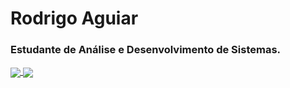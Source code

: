 # Rodrigo Aguiar
### Estudante de Análise e Desenvolvimento de Sistemas.

<a href="https://github.com/anuraghazra/github-readme-stats">
  <img align="center" src="https://github-readme-stats.vercel.app/api?username=RodrigoCAguiar&count_private=true&theme=monokai&show_icons=true&" />
</a>
<a href="https://github.com/anuraghazra/convoychat">
  <img align="center" src="https://github-readme-stats.vercel.app/api/top-langs/?username=RodrigoCAguiar&layout=compact&theme=monokai&langs_count=" />
</a>
